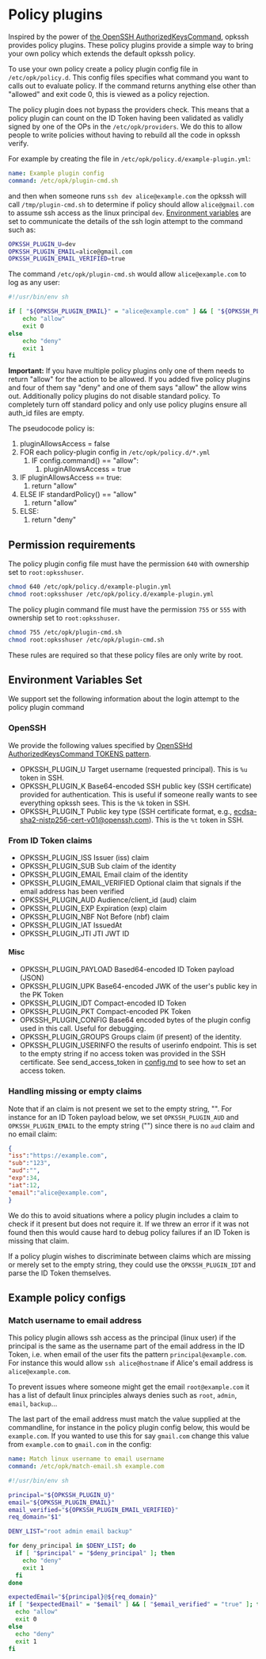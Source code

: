 # Policy plugins

Inspired by the power of [the OpenSSH AuthorizedKeysCommand](https://man.openbsd.org/sshd_config.5#AuthorizedKeysCommand), opkssh provides policy plugins.
These policy plugins provide a simple way to bring your own policy which extends the default opkssh policy.

To use your own policy create a policy plugin config file in `/etc/opk/policy.d`. This config files specifies what command you want to calls out to evaluate policy. If the command returns anything else other than "allowed" and exit code 0, this is viewed as a policy rejection.

The policy plugin does not bypass the providers check. This means that a policy plugin can count on the ID Token having been validated as validly signed by one of the OPs in the `/etc/opk/providers`. We do this to allow people to write policies without having to rebuild all the code in opkssh verify.

For example by creating the file in `/etc/opk/policy.d/example-plugin.yml`:

```yml
name: Example plugin config
command: /etc/opk/plugin-cmd.sh
```

and then when someone runs `ssh dev alice@example.com` the opkssh will call `/tmp/plugin-cmd.sh` to determine if policy should allow `alice@gmail.com` to assume ssh access as the linux principal `dev`. [Environment variables](https://en.wikipedia.org/wiki/Environment_variable) are set to communicate the details of the ssh login attempt to the command such as:

```bash
OPKSSH_PLUGIN_U=dev
OPKSSH_PLUGIN_EMAIL=alice@gmail.com
OPKSSH_PLUGIN_EMAIL_VERIFIED=true
```

The command `/etc/opk/plugin-cmd.sh` would allow `alice@example.com` to log as any user:

```bash
#!/usr/bin/env sh

if [ "${OPKSSH_PLUGIN_EMAIL}" = "alice@example.com" ] && [ "${OPKSSH_PLUGIN_EMAIL_VERIFIED}" = "true" ]; then
    echo "allow"
    exit 0
else
    echo "deny"
    exit 1
fi
```

**Important:** If you have multiple policy plugins only one of them needs to return "allow" for the action to be allowed.
If you added five policy plugins and four of them say "deny" and one of them says "allow" the allow wins out. Additionally policy plugins do not disable standard policy.
To completely turn off standard policy and only use policy plugins ensure all auth_id files are empty.

The pseudocode policy is:

1. pluginAllowsAccess = false
2. FOR each policy-plugin config in `/etc/opk/policy.d/*.yml`
   1. IF config.command() == "allow":
       1. pluginAllowsAccess = true
3. IF pluginAllowsAccess == true:
   1. return "allow"
4. ELSE IF standardPolicy() == "allow"
   1. return "allow"
5. ELSE:
   1. return "deny"

## Permission requirements

The policy plugin config file must have the permission `640` with ownership set to `root:opksshuser`.

```bash
chmod 640 /etc/opk/policy.d/example-plugin.yml
chmod root:opksshuser /etc/opk/policy.d/example-plugin.yml
```

The policy plugin command file must have the permission `755` or `555` with ownership set to `root:opksshuser`.

```bash
chmod 755 /etc/opk/plugin-cmd.sh
chmod root:opksshuser /etc/opk/plugin-cmd.sh
```

These rules are required so that these policy files are only write by root.

## Environment Variables Set

We support set the following information about the login attempt to the policy plugin command

### OpenSSH

We provide the following values specified by [OpenSSHd AuthorizedKeysCommand TOKENS pattern](https://man.openbsd.org/sshd_config#TOKENS).

- OPKSSH_PLUGIN_U Target username (requested principal). This is `%u` token in SSH.
- OPKSSH_PLUGIN_K Base64-encoded SSH public key (SSH certificate) provided for authentication. This is useful if someone really wants to see everything opkssh sees. This is the `%k` token in SSH.
- OPKSSH_PLUGIN_T Public key type (SSH certificate format, e.g., [ecdsa-sha2-nistp256-cert-v01@openssh.com](mailto:ecdsa-sha2-nistp256-cert-v01@openssh.com)). This is the `%t` token in SSH.

### From ID Token claims

- OPKSSH_PLUGIN_ISS Issuer (iss) claim
- OPKSSH_PLUGIN_SUB Sub claim of the identity
- OPKSSH_PLUGIN_EMAIL Email claim of the identity
- OPKSSH_PLUGIN_EMAIL_VERIFIED Optional claim that signals if the email address has been verified
- OPKSSH_PLUGIN_AUD Audience/client_id (aud) claim
- OPKSSH_PLUGIN_EXP Expiration (exp) claim
- OPKSSH_PLUGIN_NBF Not Before (nbf) claim
- OPKSSH_PLUGIN_IAT IssuedAt
- OPKSSH_PLUGIN_JTI JTI JWT ID

#### Misc

- OPKSSH_PLUGIN_PAYLOAD Based64-encoded ID Token payload (JSON)
- OPKSSH_PLUGIN_UPK Base64-encoded JWK of the user's public key in the PK Token
- OPKSSH_PLUGIN_IDT Compact-encoded ID Token
- OPKSSH_PLUGIN_PKT Compact-encoded PK Token
- OPKSSH_PLUGIN_CONFIG Base64 encoded bytes of the plugin config used in this call. Useful for debugging.
- OPKSSH_PLUGIN_GROUPS Groups claim (if present) of the identity.
- OPKSSH_PLUGIN_USERINFO the results of userinfo endpoint. This is set to the empty string if no access token was provided in the SSH certificate. See send_access_token in [config.md](config.md) to see how to set an access token.

### Handling missing or empty claims

Note that if an claim is not present we set to the empty string, "". For instance for an ID Token payload below, we set `OPKSSH_PLUGIN_AUD` and `OPKSSH_PLUGIN_EMAIL` to the empty string ("") since there is no `aud` claim and no email claim:

```json
{
"iss":"https://example.com",
"sub":"123",
"aud":"",
"exp":34,
"iat":12,
"email":"alice@example.com",
}
```

We do this to avoid situations where a policy plugin includes a claim to check if it present but does not require it. If we threw an error if it was not found then this would cause hard to debug policy failures if an ID Token is missing that claim.

If a policy plugin wishes to discriminate between claims which are missing or merely set to the empty string, they could use the `OPKSSH_PLUGIN_IDT` and parse the ID Token themselves.

## Example policy configs

### Match username to email address

This policy plugin allows ssh access as the principal (linux user) if the principal is the same as the username part of the email address in the ID Token, i.e. when email of the user fits the pattern `principal@example.com`.  For instance this would allow `ssh alice@hostname` if Alice's email address is `alice@example.com`.

To prevent issues where someone might get the email `root@example.com` it has a list of default linux principles always denies such as `root`, `admin`, `email`, `backup`...

The last part of the email address must match the value supplied at the commandline, for instance in the policy plugin config below, this would be `example.com`. If you wanted to use this for say `gmail.com` change this value from `example.com` to `gmail.com` in the config:

```yml
name: Match linux username to email username
command: /etc/opk/match-email.sh example.com
```

```bash
#!/usr/bin/env sh

principal="${OPKSSH_PLUGIN_U}"
email="${OPKSSH_PLUGIN_EMAIL}"
email_verified="${OPKSSH_PLUGIN_EMAIL_VERIFIED}"
req_domain="$1"

DENY_LIST="root admin email backup"

for deny_principal in $DENY_LIST; do
  if [ "$principal" = "$deny_principal" ]; then
    echo "deny"
    exit 1
  fi
done

expectedEmail="${principal}@${req_domain}"
if [ "$expectedEmail" = "$email" ] && [ "$email_verified" = "true" ]; then
  echo "allow"
  exit 0
else
  echo "deny"
  exit 1
fi
```
